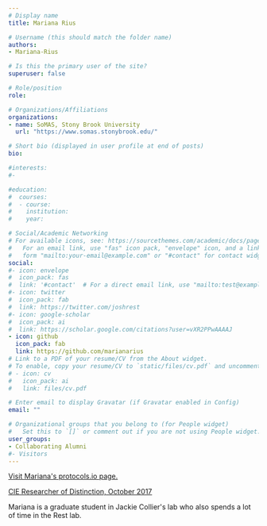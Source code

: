 ```yaml
---
# Display name
title: Mariana Rius

# Username (this should match the folder name)
authors:
- Mariana-Rius

# Is this the primary user of the site?
superuser: false

# Role/position
role: 

# Organizations/Affiliations
organizations:
- name: SoMAS, Stony Brook University
  url: "https://www.somas.stonybrook.edu/"

# Short bio (displayed in user profile at end of posts)
bio: 

#interests:
#- 

#education:
#  courses:
#  - course: 
#    institution: 
#    year: 

# Social/Academic Networking
# For available icons, see: https://sourcethemes.com/academic/docs/page-builder/#icons
#   For an email link, use "fas" icon pack, "envelope" icon, and a link in the
#   form "mailto:your-email@example.com" or "#contact" for contact widget.
social:
#- icon: envelope
#  icon_pack: fas
#  link: '#contact'  # For a direct email link, use "mailto:test@example.org".
#- icon: twitter
#  icon_pack: fab
#  link: https://twitter.com/joshrest
#- icon: google-scholar
#  icon_pack: ai
#  link: https://scholar.google.com/citations?user=vXR2PPwAAAAJ
- icon: github
  icon_pack: fab
  link: https://github.com/marianarius
# Link to a PDF of your resume/CV from the About widget.
# To enable, copy your resume/CV to `static/files/cv.pdf` and uncomment the lines below.
# - icon: cv
#   icon_pack: ai
#   link: files/cv.pdf

# Enter email to display Gravatar (if Gravatar enabled in Config)
email: ""

# Organizational groups that you belong to (for People widget)
#   Set this to `[]` or comment out if you are not using People widget.
user_groups:
- Collaborating Alumni
#- Visitors
---
```

<a href="https://www.protocols.io/researchers/mariana-rius"> Visit Mariana's protocols.io page. </a><p>
<a href="https://www.stonybrook.edu/commcms/cie/ciestudentspotlight/mrius2017.php">CIE Researcher of Distinction, October 2017 </a><p>
Mariana is a graduate student in Jackie Collier's lab who also spends a lot of time in the Rest lab.
